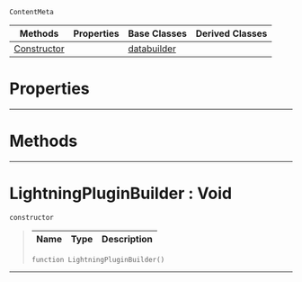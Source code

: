  `ContentMeta`

|Methods|Properties|Base Classes|Derived Classes|
|---|---|---|---|
|[ Constructor](https://github.com/dragonCASTjosh/PlasmaDocs/blob/master/code_reference/class_reference/lightningpluginbuilder.markdown#lightningpluginbuilder-void)| |[databuilder](https://github.com/dragonCASTjosh/PlasmaDocs/blob/master/code_reference/class_reference/databuilder.markdown)| |


 #  Properties


---  
 #  Methods


---  
 #  LightningPluginBuilder : Void

 `constructor`

> 
> |Name|Type|Description|
> |---|---|---|
> ``` lang=cpp, name=Lightning
> function LightningPluginBuilder()
> ``` 


---  
 

 